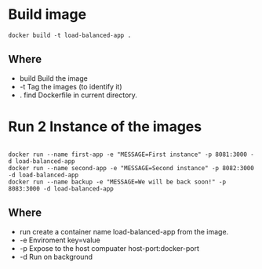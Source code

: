 # Build image
```
docker build -t load-balanced-app .

```
## Where
- build Build the image
- -t Tag the images (to identify it)
- . find Dockerfile in current directory.

# Run 2 Instance of the images

```

docker run --name first-app -e "MESSAGE=First instance" -p 8081:3000 -d load-balanced-app
docker run --name second-app -e "MESSAGE=Second instance" -p 8082:3000 -d load-balanced-app
docker run --name backup -e "MESSAGE=We will be back soon!" -p 8083:3000 -d load-balanced-app
```
## Where
- run create a container name load-balanced-app from the image.
- -e Enviroment key=value
- -p Expose to the host compuater host-port:docker-port
- -d Run on background


